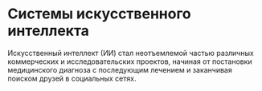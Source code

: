 # Системы искусственного интеллекта
Искусственный интеллект (ИИ) стал неотъемлемой частью различных коммерческих и исследовательских проектов, начиная от постановки медицинского диагноза c последующим лечением и заканчивая поиском друзей в социальных сетях.
